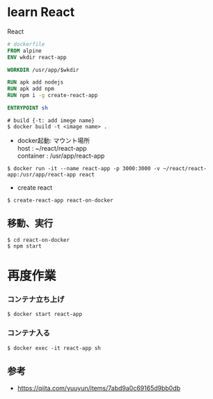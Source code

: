 # learn React
React


``` dockerfile
# dockerfile
FROM alpine
ENV wkdir react-app

WORKDIR /usr/app/$wkdir

RUN apk add nodejs
RUN apk add npm
RUN npm i -g create-react-app

ENTRYPOINT sh
```
```
# build {-t: add imege name}
$ docker build -t <image name> .
```

- docker起動: マウント場所  
  host : ~/react/react-app  
  container : /usr/app/react-app
```
$ docker run -it --name react-app -p 3000:3000 -v ~/react/react-app:/usr/app/react-app react
```
- create react
```
$ create-react-app react-on-docker
```

## 移動、実行
```
$ cd react-on-docker
$ npm start
```
# 再度作業

### コンテナ立ち上げ
```
$ docker start react-app
```

### コンテナ入る
```
$ docker exec -it react-app sh
```

## 参考
 - https://qiita.com/yuuyun/items/7abd9a0c69165d9bb0db
